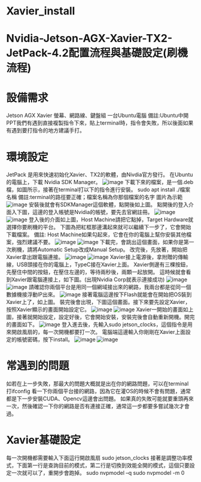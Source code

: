 # Xavier_install
# Nvidia-Jetson-AGX-Xavier-TX2-JetPack-4.2配置流程與基礎設定(刷機流程)

# 設備需求
Jetson AGX Xavier
螢幕、網路線、鍵盤組
一台Ubuntu電腦
備註:Ubuntu中開PPT我們有遇到直接複製指令下來，貼上terminal時，指令會失敗，所以後面如果有遇到要打指令的地方建議手打。

# 環境設定
JetPack 是用來快速初始化Xavier、TX2的軟體，由Nivdia官方發行。
在Ubuntu的電腦上，下載 Nvidia SDK Manager。
![image](https://github.com/SamKaiYang/Xavier_install/blob/master/image/a1.png)
下載下來的檔案，是一個.deb檔，如圖所示，接著在terminal打以下的指令進行安裝。
sudo apt install ./檔案名稱
備註:terminal的路徑要正確；檔案名稱為你那個檔案的名字
圖片為示範
![image](https://github.com/SamKaiYang/Xavier_install/blob/master/image/a2.png)
安裝後就會有SDKManager這個軟體，點開後如上圖。
點開後的登入介面入下圖，這邊的登入帳號是Nvidia的帳號，要先去官網註冊。
![image](https://github.com/SamKaiYang/Xavier_install/blob/master/image/a3.png)
![image](https://github.com/SamKaiYang/Xavier_install/blob/master/image/a4.png)
登入後的介面如上圖，Host Machine請把它點掉，Target Hardware就選擇你要刷機的平台。
下圖為把紅框那邊溝起來就可以繼續下一步了，它會開始下載檔案。
備註: Host Machine如果勾起來，它會在你的電腦上幫你安裝其他檔案，強烈建議不要。
![image](https://github.com/SamKaiYang/Xavier_install/blob/master/image/a5.png)
![image](https://github.com/SamKaiYang/Xavier_install/blob/master/image/a6.png)
下載完，會跳出這個畫面，如果你是第一次刷機，請將Automatic Setup改成Manual Setup。
改完後，先放著，開始把Xavier拿出跟電腦連接。
![image](https://github.com/SamKaiYang/Xavier_install/blob/master/image/a7.png)
![image](https://github.com/SamKaiYang/Xavier_install/blob/master/image/a8.png)
Xavier接上電源後，拿附贈的傳輸線，USB頭接在你的電腦上，TypeC接在Xavier上面。
Xavier側邊有三棵按鈕，先壓住中間的按鈕，在壓住左邊的，等待兩秒後，兩顆一起放開。
這時候就會看到Xavier跟電腦連接上，如下圖。(出現Nvidia Corp就表示連接成功)
![image](https://github.com/SamKaiYang/Xavier_install/blob/master/image/a9.jpg)
![image](https://github.com/SamKaiYang/Xavier_install/blob/master/image/a10.png)
請確認你兩個平台是用同一個網域接出來的網路，我兩台都是從同一個數據機接浮動IP出來。
![image](https://github.com/SamKaiYang/Xavier_install/blob/master/image/a11.jpg)
接著電腦這邊按下Flash就能會在開始把OS裝到Xavier上了，如上圖。
裝完後會出現，下圖這個畫面。接下來要先設定Xavier，按照Xavier顯示的畫面開始設定它。
![image](https://github.com/SamKaiYang/Xavier_install/blob/master/image/a12.png)
![image](https://github.com/SamKaiYang/Xavier_install/blob/master/image/a13.png)
Xavier一開始的畫面如上圖，接著就開始設定，設定好後，它會開始安裝，安裝完後會自動重新開機。開完的畫面如下。
![image](https://github.com/SamKaiYang/Xavier_install/blob/master/image/a14.jpg)
登入進去後，先輸入sudo jetson_clocks，這個指令是用來開啟風扇的，每一次開機都要打一次。
電腦端這邊輸入你剛剛在Xavier上面設定的帳號密碼，按下install。
![image](https://github.com/SamKaiYang/Xavier_install/blob/master/image/a15.jpg)
![image](https://github.com/SamKaiYang/Xavier_install/blob/master/image/a16.png)

# 常遇到的問題
如若在上一步失敗，那最大的問題大概就是出在你的網路問題，可以在terminal 打ifconfig 看一下你兩個平台接的網路，因為它在灌OS的時候不會有問題，通常都是下一步安裝CUDA、Opencv這邊會出問題。
如果真的失敗可能就要重頭再來一次，然後確認一下你的網路是否有連接正確，通常這一步都要多嘗試幾次才會過。
# Xavier基礎設定
每一次開機都需要輸入下面這行開啟風扇
sudo jetson_clocks
接著是調整功率模式，下面第一行是查詢目前的模式，第二行是切換到效能全開的模式，這個只要設定一次就可以了，重開步會跑掉。
sudo nvpmodel –q
sudo nvpmodel -m 0
